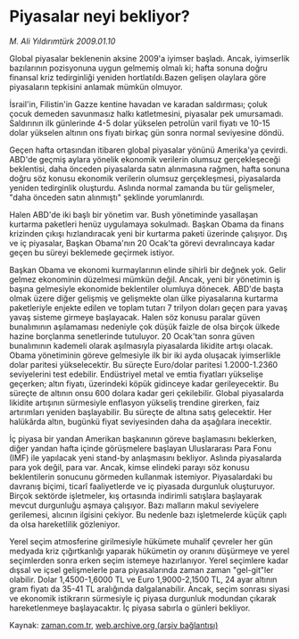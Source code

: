 # Piyasalar neyi bekliyor?

*M. Ali Yıldırımtürk 2009.01.10*

<td class="columnist-detail">
<p>Global piyasalar beklenenin aksine 2009'a iyimser başladı. Ancak, iyimserlik bazılarının pozisyonuna uygun gelmemiş olmalı ki; hafta sonuna doğru finansal kriz tedirginliği yeniden hortlatıldı.Bazen gelişen olaylara göre piyasaların tepkisini anlamak mümkün olmuyor.</p>
<p>
<div id="haberMetinDiv">
<p> İsrail'in, Filistin'in Gazze kentine havadan ve karadan saldırması; çoluk çocuk demeden savunmasız halkı katletmesini, piyasalar pek umursamadı. Saldırının ilk günlerinde 4-5 dolar yükselen petrolün varil fiyatı ve 10-15 dolar yükselen altının ons fiyatı birkaç gün sonra normal seviyesine döndü.
<p>Geçen hafta ortasından itibaren global piyasalar yönünü Amerika'ya çevirdi. ABD'de geçmiş aylara yönelik ekonomik verilerin olumsuz gerçekleşeceği beklentisi, daha önceden piyasalarda satın alınmasına rağmen, hafta sonuna doğru söz konusu ekonomik verilerin olumsuz gerçekleşmesi, piyasalarda yeniden tedirginlik oluşturdu. Aslında normal zamanda bu tür gelişmeler, "daha önceden satın alınmıştı" şeklinde yorumlanırdı. 
<p>Halen ABD'de iki başlı bir yönetim var. Bush yönetiminde yasallaşan kurtarma paketleri henüz uygulamaya sokulmadı. Başkan Obama da finans krizinden çıkışı hızlandıracak yeni bir kurtarma paketi üzerinde çalışıyor. Dış ve iç piyasalar, Başkan Obama'nın 20 Ocak'ta görevi devralıncaya kadar geçen bu süreyi beklemede geçirmek istiyor.
<p>Başkan Obama ve ekonomi kurmaylarının elinde sihirli bir değnek yok. Gelir gelmez ekonominin düzelmesi mümkün değil. Ancak, yeni bir yönetimin iş başına gelmesiyle ekonomide beklentiler olumluya dönecek. ABD'de başta olmak üzere diğer gelişmiş ve gelişmekte olan ülke piyasalarına kurtarma paketleriyle enjekte edilen ve toplam tutarı 7 trilyon doları geçen para yavaş yavaş sisteme girmeye başlayacak. Halen söz konusu paralar güven bunalımının aşılamaması nedeniyle çok düşük faizle de olsa birçok ülkede hazine borçlanma senetlerinde tutuluyor. 20 Ocak'tan sonra güven bunalımının kademeli olarak aşılmasıyla piyasalarda likidite artışı olacak. Obama yönetiminin göreve gelmesiyle ilk bir iki ayda oluşacak iyimserlikle dolar paritesi yükselecektir. Bu süreçte Euro/dolar paritesi 1.2000-1.2360 seviyelerini test edebilir. Endüstriyel metal ve emtia fiyatları yükselişe geçerken; altın fiyatı, üzerindeki köpük gidinceye kadar gerileyecektir. Bu süreçte de altının onsu 600 dolara kadar geri çekilebilir. Global piyasalarda likidite artışının sürmesiyle enflasyon yükseliş trendine girerken, faiz artırımları yeniden başlayabilir. Bu süreçte de altına satış gelecektir. Her halükârda altın, bugünkü fiyat seviyesinden daha da aşağılara inecektir.
<p>İç piyasa bir yandan Amerikan başkanının göreve başlamasını beklerken, diğer yandan hafta içinde görüşmelere başlayan Uluslararası Para Fonu (IMF) ile yapılacak yeni stand-by anlaşmasını bekliyor. Aslında piyasalarda para yok değil, para var. Ancak, kimse elindeki parayı söz konusu beklentilerin sonucunu görmeden kullanmak istemiyor. Piyasalardaki bu davranış biçimi, ticarî faaliyetlerde ve iç piyasada durgunluk oluşturuyor. Birçok sektörde işletmeler, kış ortasında indirimli satışlara başlayarak mevcut durgunluğu aşmaya çalışıyor. Bazı malların makul seviyelere gerilemesi, alıcının ilgisini çekiyor. Bu nedenle bazı işletmelerde küçük çaplı da olsa hareketlilik gözleniyor.
<p>Yerel seçim atmosferine girilmesiyle hükümete muhalif çevreler her gün medyada kriz çığırtkanlığı yaparak hükümetin oy oranını düşürmeye ve yerel seçimlerden sonra erken seçim istemeye hazırlanıyor. Yerel seçimlere kadar dışsal ve içsel gelişmelerle para piyasalarında zaman zaman "gel-git"ler olabilir. Dolar 1,4500-1,6000 TL ve Euro 1,9000-2,1500 TL, 24 ayar altının gram fiyatı da 35-41 TL aralığında dalgalanabilir. Ancak, seçim sonrası siyasi ve ekonomik istikrarın sürmesiyle iç piyasa durgunluk modundan çıkarak hareketlenmeye başlayacaktır. İç piyasa sabırla o günleri bekliyor.</p></p></p></p></p></p></div>
</p>
<a href="http://web.archive.org/web/20110127192230/mailto:a.yildirimturk@zaman.com.tr">
</a></td>

Kaynak: [zaman.com.tr](http://zaman.com.tr/yazar.do?yazino=802027), [web.archive.org (arşiv bağlantısı)](http://web.archive.org/web/20110127192230/http://www.zaman.com.tr:80/yazar.do?yazino=802027)
